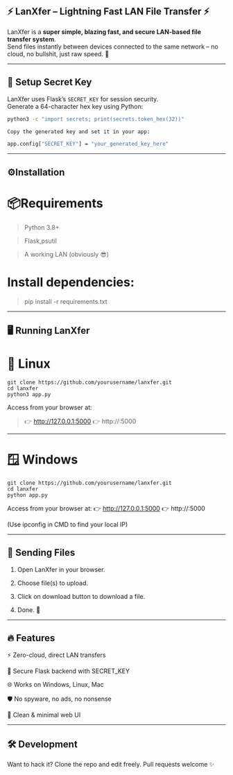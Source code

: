## ⚡ LanXfer – Lightning Fast LAN File Transfer ⚡

LanXfer is a **super simple, blazing fast, and secure LAN-based file transfer system**.  
Send files instantly between devices connected to the same network – no cloud, no bullshit, just raw speed. 🚀

---

## 🔑 Setup Secret Key

LanXfer uses Flask’s `SECRET_KEY` for session security.  
Generate a 64-character hex key using Python:

```bash
python3 -c "import secrets; print(secrets.token_hex(32))"

Copy the generated key and set it in your app:

app.config["SECRET_KEY"] = "your_generated_key_here"
```

---

## ⚙️Installation

# 📦Requirements

> Python 3.8+

> Flask,psutil

> A working LAN (obviously 😎)


# Install dependencies:

> pip install -r requirements.txt


---

## 🖥️ Running LanXfer

# 🐧 Linux

```
git clone https://github.com/yourusername/lanxfer.git
cd lanxfer
python3 app.py
```
Access from your browser at:
> 👉 http://127.0.0.1:5000
> 👉 http://<pc-ip>:5000


---

# 🪟 Windows
```
git clone https://github.com/yourusername/lanxfer.git
cd lanxfer
python app.py
```
Access from your browser at:
👉 http://127.0.0.1:5000
👉 http://<pc-ip>:5000

(Use ipconfig in CMD to find your local IP)


---

## 📂 Sending Files

1. Open LanXfer in your browser.


2. Choose file(s) to upload.


3. Click on download button to download a file.


4. Done. 💨




---

## 🔥 Features

⚡ Zero-cloud, direct LAN transfers

🔑 Secure Flask backend with SECRET_KEY

🌐 Works on Windows, Linux, Mac

🛡️ No spyware, no ads, no nonsense

🖤 Clean & minimal web UI



---

## 🛠️ Development

Want to hack it? Clone the repo and edit freely.
Pull requests welcome ✨

